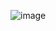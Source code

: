 
![image](https://github.com/kshitizShri929/-LinuxFundamental-/assets/100191247/a0e4b0bf-5ba0-4154-95f2-00a8bc936857)
